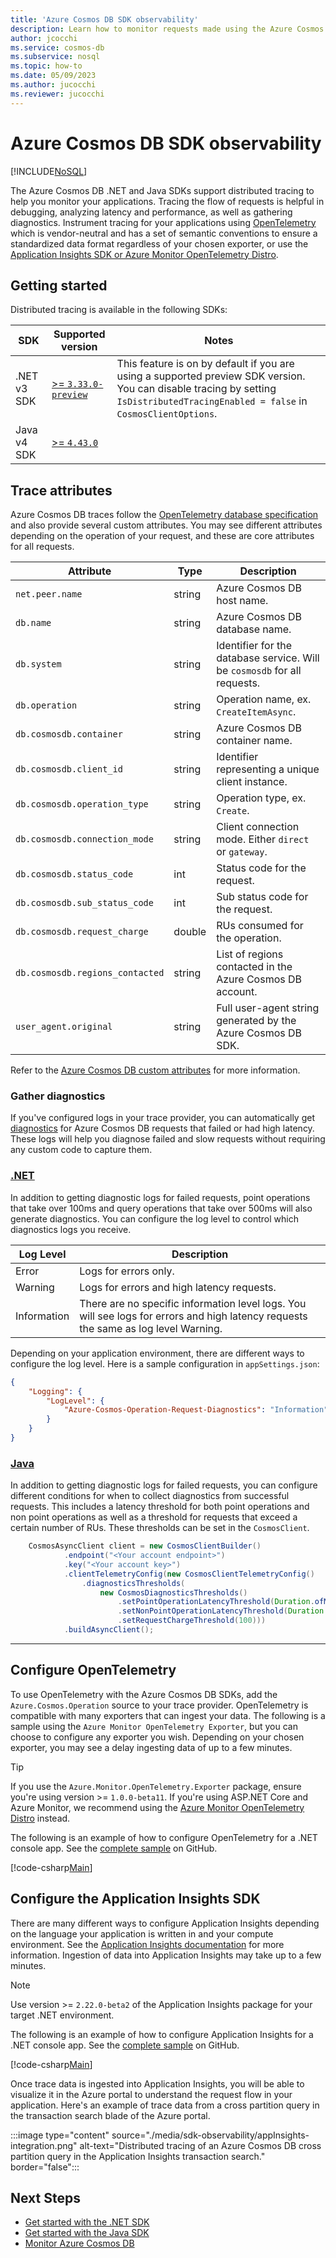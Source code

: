 ```yaml
---
title: 'Azure Cosmos DB SDK observability'
description: Learn how to monitor requests made using the Azure Cosmos DB SDKs with OpenTelemetry and Application Insights.
author: jcocchi
ms.service: cosmos-db
ms.subservice: nosql
ms.topic: how-to
ms.date: 05/09/2023
ms.author: jucocchi
ms.reviewer: jucocchi
---
```


# Azure Cosmos DB SDK observability
[!INCLUDE[NoSQL](../includes/appliesto-nosql.md)]

The Azure Cosmos DB .NET and Java SDKs support distributed tracing to help you monitor your applications. Tracing the flow of requests is helpful in debugging, analyzing latency and performance, as well as gathering diagnostics. Instrument tracing for your applications using [OpenTelemetry](https://opentelemetry.io/) which is vendor-neutral and has a set of semantic conventions to ensure a standardized data format regardless of your chosen exporter, or use the [Application Insights SDK or Azure Monitor OpenTelemetry Distro](../../azure-monitor/app/app-insights-overview.md#how-do-i-use-application-insights).

## Getting started

Distributed tracing is available in the following SDKs:

|SDK |Supported version |Notes |
|----|------------------|------|
|.NET v3 SDK |[>= `3.33.0-preview`](https://www.nuget.org/packages/Microsoft.Azure.Cosmos/3.33.0-preview) |This feature is on by default if you are using a supported preview SDK version. You can disable tracing by setting `IsDistributedTracingEnabled = false` in `CosmosClientOptions`. |
|Java v4 SDK |[>= `4.43.0`](https://mvnrepository.com/artifact/com.azure/azure-cosmos/4.43.0) | |

## Trace attributes

Azure Cosmos DB traces follow the [OpenTelemetry database specification](https://github.com/open-telemetry/opentelemetry-specification/blob/main/specification/trace/semantic_conventions/database.md) and also provide several custom attributes. You may see different attributes depending on the operation of your request, and these are core attributes for all requests.

|Attribute |Type |Description |
|----------|-----|------------|
| `net.peer.name` | string | Azure Cosmos DB host name. |
| `db.name` | string | Azure Cosmos DB database name. |
| `db.system` | string | Identifier for the database service. Will be `cosmosdb` for all requests. |
| `db.operation` | string | Operation name, ex. `CreateItemAsync`. |
| `db.cosmosdb.container` | string | Azure Cosmos DB container name. |
| `db.cosmosdb.client_id` | string | Identifier representing a unique client instance. |
| `db.cosmosdb.operation_type` | string | Operation type, ex. `Create`. |
| `db.cosmosdb.connection_mode` | string | Client connection mode. Either `direct` or `gateway`. |
| `db.cosmosdb.status_code` | int | Status code for the request. |
| `db.cosmosdb.sub_status_code` | int | Sub status code for the request. | 
| `db.cosmosdb.request_charge` | double | RUs consumed for the operation. |
| `db.cosmosdb.regions_contacted` | string | List of regions contacted in the Azure Cosmos DB account. |
| `user_agent.original` | string | Full user-agent string generated by the Azure Cosmos DB SDK. |

Refer to the [Azure Cosmos DB custom attributes](https://github.com/open-telemetry/opentelemetry-specification/blob/main/specification/trace/semantic_conventions/database.md#microsoft-azure-cosmos-db-attributes) for more information.

### Gather diagnostics

If you've configured logs in your trace provider, you can automatically get [diagnostics](./troubleshoot-dotnet-sdk.md#capture-diagnostics) for Azure Cosmos DB requests that failed or had high latency. These logs will help you diagnose failed and slow requests without requiring any custom code to capture them. 

### [.NET](#tab/dotnet)

In addition to getting diagnostic logs for failed requests, point operations that take over 100ms and query operations that take over 500ms will also generate diagnostics. You can configure the log level to control which diagnostics logs you receive.

|Log Level |Description |
|----------|------------|
|Error | Logs for errors only. |
|Warning | Logs for errors and high latency requests. |
|Information | There are no specific information level logs. You will see logs for errors and high latency requests the same as log level Warning. |

Depending on your application environment, there are different ways to configure the log level. Here is a sample configuration in `appSettings.json`:

```json
{ 
    "Logging": {​
        "LogLevel": {​
            "Azure-Cosmos-Operation-Request-Diagnostics": "Information"​
        }​
    }
}
```

### [Java](#tab/java)

In addition to getting diagnostic logs for failed requests, you can configure different conditions for when to collect diagnostics from successful requests. This includes a latency threshold for both point operations and non point operations as well as a threshold for requests that exceed a certain number of RUs. These thresholds can be set in the `CosmosClient`.

```java
    CosmosAsyncClient client = new CosmosClientBuilder()
            .endpoint("<Your account endpoint>")
            .key("<Your account key>")
            .clientTelemetryConfig(new CosmosClientTelemetryConfig()
                .diagnosticsThresholds(
                    new CosmosDiagnosticsThresholds()
                        .setPointOperationLatencyThreshold(Duration.ofMillis(100))
                        .setNonPointOperationLatencyThreshold(Duration.ofMillis(2000))
                        .setRequestChargeThreshold(100)))
            .buildAsyncClient();
```

---

## Configure OpenTelemetry

To use OpenTelemetry with the Azure Cosmos DB SDKs, add the `Azure.Cosmos.Operation` source to your trace provider. OpenTelemetry is compatible with many exporters that can ingest your data. The following is a sample using the `Azure Monitor OpenTelemetry Exporter`, but you can choose to configure any exporter you wish. Depending on your chosen exporter, you may see a delay ingesting data of up to a few minutes.

> [!TIP]
> If you use the `Azure.Monitor.OpenTelemetry.Exporter` package, ensure you're using version >= `1.0.0-beta11`.
> If you're using ASP.NET Core and Azure Monitor, we recommend using the [Azure Monitor OpenTelemetry Distro](../../azure-monitor/app/opentelemetry-enable.md) instead.

The following is an example of how to configure OpenTelemetry for a .NET console app. See the [complete sample](https://github.com/Azure/azure-cosmos-dotnet-v3/tree/master/Microsoft.Azure.Cosmos.Samples/Usage/OpenTelemetry) on GitHub.

[!code-csharp[Main](~/samples-cosmosdb-dotnet-v3/Microsoft.Azure.Cosmos.Samples/Usage/OpenTelemetry/Program.cs?name=SetUpOpenTelemetry)]

## Configure the Application Insights SDK

There are many different ways to configure Application Insights depending on the language your application is written in and your compute environment. See the [Application Insights documentation](../../azure-monitor/app/app-insights-overview.md#how-do-i-use-application-insights) for more information. Ingestion of data into Application Insights may take up to a few minutes.

> [!NOTE]
> Use version >= `2.22.0-beta2` of the Application Insights package for your target .NET environment.

The following is an example of how to configure Application Insights for a .NET console app. See the [complete sample](https://github.com/Azure/azure-cosmos-dotnet-v3/tree/master/Microsoft.Azure.Cosmos.Samples/Usage/OpenTelemetry) on GitHub.

[!code-csharp[Main](~/samples-cosmosdb-dotnet-v3/Microsoft.Azure.Cosmos.Samples/Usage/ApplicationInsights/Program.cs?name=SetUpApplicationInsights)]

Once trace data is ingested into Application Insights, you will be able to visualize it in the Azure portal to understand the request flow in your application. Here's an example of trace data from a cross partition query in the transaction search blade of the Azure portal.

:::image type="content" source="./media/sdk-observability/appInsights-integration.png" alt-text="Distributed tracing of an Azure Cosmos DB cross partition query in the Application Insights transaction search." border="false":::

## Next Steps

- [Get started with the .NET SDK](./quickstart-dotnet.md)
- [Get started with the Java SDK](./quickstart-java.md)
- [Monitor Azure Cosmos DB](../monitor.md)
